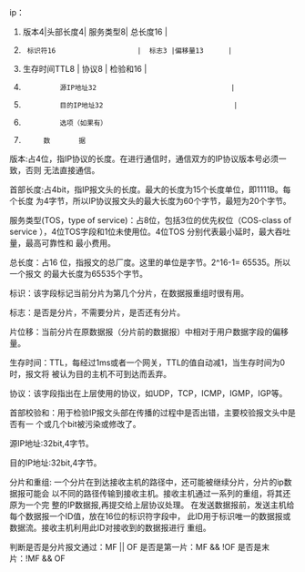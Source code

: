 ip：

1.	版本4|头部长度4|        服务类型8|		总长度16		|
2.		标识符16					 |	标志3 |偏移量13		|
3.	生存时间TTL8   |        协议8	 |	检验和16			|
4.				源IP地址32									|
5.				目的IP地址32								|
6.				选项（如果有）				 
7.			数		据

版本:占4位，指IP协议的长度。在进行通信时，通信双方的IP协议版本号必须一致，否则
无法直接通信。

首部长度:占4bit，指IP报文头的长度。最大的长度为15个长度单位，即1111B。每个长度
为4字节，所以IP协议报文头的最大长度为60个字节，最短为20个字节。

服务类型(TOS，type of service)：占8位，包括3位的优先权位（COS-class of service
），4位TOS字段和1位未使用位。4位TOS 分别代表最小延时，最大吞吐量，最高可靠性和
最小费用。

总长度：占16 位，指报文的总厂度。这里的单位是字节。2^16-1= 65535。所以一个报文
的最大长度为65535个字节。

标识：该字段标记当前分片为第几个分片，在数据报重组时很有用。

标志：是否是分片，不需要分片，是否还有分片。

片位移：当前分片在原数据报（分片前的数据报）中相对于用户数据字段的偏移量。

生存时间：TTL，每经过1ms或者一个网关，TTL的值自动减1，当生存时间为0 时，报文将
被认为目的主机不可到达而丢弃。

协议：该字段指出在上层使用的协议，如UDP，TCP，ICMP，IGMP，IGP等。

首部校验和：用于检验IP报文头部在传播的过程中是否出错，主要校验报文头中是否有一
个或几个bit被污染或修改了。

源IP地址:32bit,4字节。

目的IP地址:32bit,4字节。

分片和重组:
	一个分片在到达接收主机的路径中，还可能被继续分片，分片的ip数据报可能会
	以不同的路径传输到接收主机。接收主机通过一系列的重组，将其还原为一个完
	整的IP数据报,再提交给上层协议处理。
	在发送数据报前，发送主机给每个数据报一个ID值，放在16位的标识符字段中，
	此ID用于标识唯一的数据报或数据流。接收主机利用此ID对接收到的数据报进行
	重组。

判断是否是分片报文通过：MF || OF
是否是第一片：MF && !OF
是否是末片：!MF && OF
